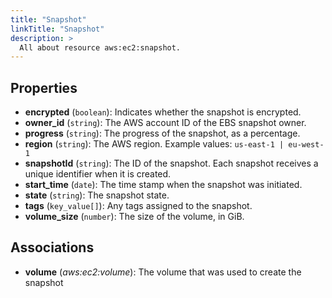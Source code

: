 ```yaml
---
title: "Snapshot"
linkTitle: "Snapshot"
description: >
  All about resource aws:ec2:snapshot.
---
```



## Properties

* **encrypted**
(`boolean`):
Indicates whether the snapshot is encrypted.
* **owner_id**
(`string`):
The AWS account ID of the EBS snapshot owner.
* **progress**
(`string`):
The progress of the snapshot, as a percentage.
* **region**
(`string`):
The AWS region.
Example values: `us-east-1 | eu-west-1`
* **snapshotId**
(`string`):
The ID of the snapshot. Each snapshot receives a unique identifier when it is created.
* **start_time**
(`date`):
The time stamp when the snapshot was initiated.
* **state**
(`string`):
The snapshot state.
* **tags**
(`key_value[]`):
Any tags assigned to the snapshot.
* **volume_size**
(`number`):
 The size of the volume, in GiB.

## Associations

* **volume**
(*aws:ec2:volume*):
The volume that was used to create the snapshot

